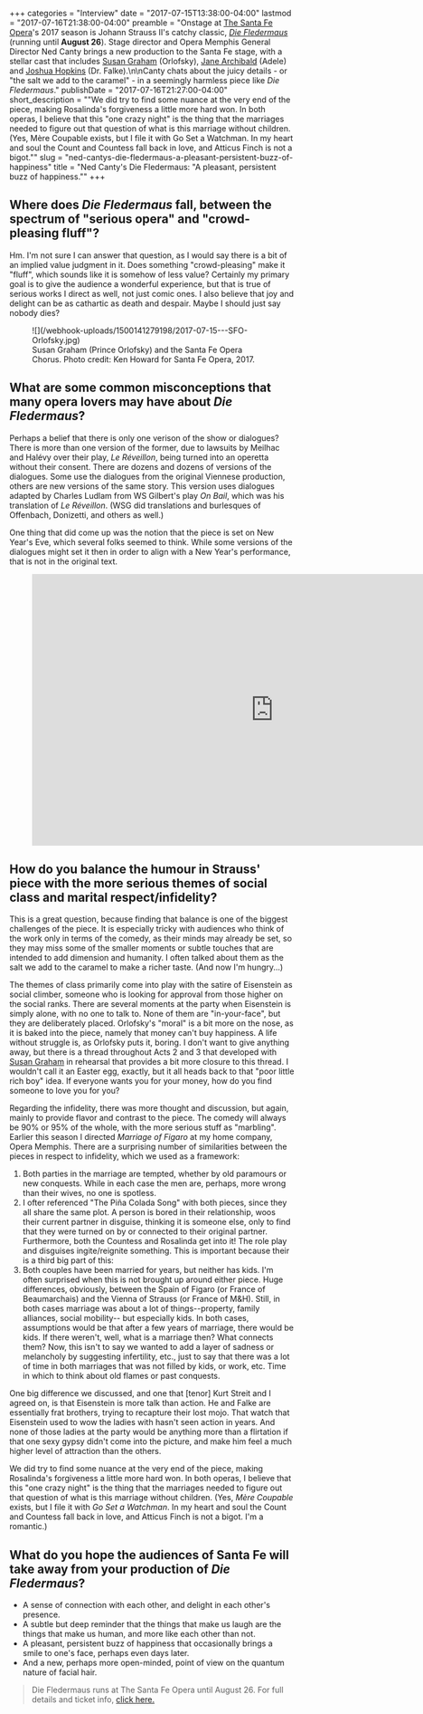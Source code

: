 +++
categories = "Interview"
date = "2017-07-15T13:38:00-04:00"
lastmod = "2017-07-16T21:38:00-04:00"
preamble = "Onstage at [The Santa Fe Opera](/scene/companies/the-santa-fe-opera/)'s 2017 season is Johann Strauss II's catchy classic, [*Die Fledermaus*](https://www.santafeopera.org/operas-and-ticketing/die-fledermaus) (running until **August 26**). Stage director and Opera Memphis General Director Ned Canty brings a new production to the Santa Fe stage, with a stellar cast that includes [Susan Graham](/scene/people/susan-graham/) (Orlofsky), [Jane Archibald](/scene/people/jane-archibald/) (Adele) and [Joshua Hopkins](/scene/people/joshua-hopkins/) (Dr. Falke).\n\nCanty chats about the juicy details - or \"the salt we add to the caramel\" - in a seemingly harmless piece like *Die Fledermaus*."
publishDate = "2017-07-16T21:27:00-04:00"
short_description = "\"We did try to find some nuance at the very end of the piece, making Rosalinda's forgiveness a little more hard won. In both operas, I believe that this \"one crazy night\" is the thing that the marriages needed to figure out that question of what is this marriage without children. (Yes, Mère Coupable exists, but I file it with Go Set a Watchman. In my heart and soul the Count and Countess fall back in love, and Atticus Finch is not a bigot.\""
slug = "ned-cantys-die-fledermaus-a-pleasant-persistent-buzz-of-happiness"
title = "Ned Canty&#039;s Die Fledermaus: &quot;A pleasant, persistent buzz of happiness.&quot;"
+++

## Where does *Die Fledermaus* fall, between the spectrum of "serious opera" and "crowd-pleasing fluff"?

Hm. I'm not sure I can answer that question, as I would say there is a bit of an implied value judgment in it.  Does something "crowd-pleasing" make it "fluff", which sounds like it is somehow of less value? Certainly my primary goal is to give the audience a wonderful experience, but that is true of serious works I direct as well, not just comic ones. I also believe that joy and delight can be as cathartic as death and despair.  Maybe I should just say nobody dies?

<figure data-type="image">
![](/webhook-uploads/1500141279198/2017-07-15---SFO-Orlofsky.jpg)
<figcaption>Susan Graham (Prince Orlofsky) and the Santa Fe Opera Chorus. Photo credit: Ken Howard for Santa Fe Opera, 2017.</figcaption>
</figure>
 
## What are some common misconceptions that many opera lovers may have about *Die Fledermaus*?

Perhaps a belief that there is only one verison of the show or dialogues?  There is more than one version of the former, due to lawsuits by Meilhac and Halévy over their play, *Le Réveillon*, being turned into an operetta without their consent.  There are dozens and dozens of versions of the dialogues.  Some use the dialogues from the original Viennese production, others are new versions of the same story.  This version uses dialogues adapted by Charles Ludlam from WS Gilbert's play *On Bail*, which was his translation of *Le Réveillon*.  (WSG did translations and burlesques of Offenbach, Donizetti, and others as well.)  

One thing that did come up was the notion that the piece is set on New Year's Eve, which several folks seemed to think.  While some versions of the dialogues might set it then in order to align with a New Year's performance, that is not in the original text.

<figure data-type="video">
<iframe width="854" height="480" src="https://www.youtube.com/embed/Z1IzKcpPW3w" frameborder="0" allowfullscreen></iframe>
</figure>
 
## How do you balance the humour in Strauss' piece with the more serious themes of social class and marital respect/infidelity?

This is a great question, because finding that balance is one of the biggest challenges of the piece. It is especially tricky with audiences who think of the work only in terms of the comedy, as their minds may already be set, so they may miss some of the smaller moments or subtle touches that are intended to add dimension and humanity.  I often talked about them as the salt we add to the caramel to make a richer taste. (And now I'm hungry...)

The themes of class primarily come into play with the satire of Eisenstein as social climber, someone who is looking for approval from those higher on the social ranks.  There are several moments at the party when Eisenstein is simply alone, with no one to talk to.  None of them are "in-your-face", but they are deliberately placed.   Orlofsky's "moral" is a bit more on the nose, as it is baked into the piece, namely that money can't buy happiness.  A life without struggle is, as Orlofsky puts it, boring.  I don't want to give anything away, but there is a thread throughout Acts 2 and 3 that developed with [Susan Graham](/scene/people/susan-graham/) in rehearsal that provides a bit more closure to this thread.  I wouldn't call it an Easter egg, exactly, but it all heads back to that "poor little rich boy" idea.  If everyone wants you for your money, how do you find someone to love you for you?

Regarding the infidelity, there was more thought and discussion, but again, mainly to provide flavor and contrast to the piece.  The comedy will always be 90% or 95% of the whole, with the more serious stuff as "marbling".  Earlier this season I directed *Marriage of Figaro* at my home company, Opera Memphis.  There are a surprising number of similarities between the pieces in respect to infidelity, which we used as a framework: 

1. Both parties in the marriage are tempted, whether by old paramours or new conquests.  While in each case the men are, perhaps, more wrong than their wives, no one is spotless.
2. I ofter referenced "The Piña Colada Song" with both pieces, since they all share the same plot.  A person is bored in their relationship, woos their current partner in disguise, thinking it is someone else, only to find that they were turned on by or connected to their original partner.  Furthermore, both the Countess and Rosalinda get into it!  The role play and disguises ingite/reignite something.  This is important because their is a third big part of this:
3. Both couples have been married for years, but neither has kids.  I'm often surprised when this is not brought up around either piece.  Huge differences, obviously, between the Spain of Figaro (or France of Beaumarchais) and the Vienna of Strauss (or France of M&H).  Still, in both cases marriage was about a lot of things--property, family alliances, social mobility-- but especially kids.  In both cases, assumptions would be that after a few years of marriage, there would be kids.  If there weren't, well, what is a marriage then?  What connects them? Now, this isn't to say we wanted to add a layer of sadness or melancholy by suggesting infertility, etc., just to say that there was a lot of time in both marriages that was not filled by kids, or work, etc. Time in which to think about old flames or past conquests.

One big difference we discussed, and one that [tenor] Kurt Streit and I agreed on, is that Eisenstein is more talk than action.  He and Falke are essentially frat brothers, trying to recapture their lost mojo.  That watch that Eisenstein used to wow the ladies with hasn't seen action in years.  And none of those ladies at the party would be anything more than a flirtation if that one sexy gypsy didn't come into the picture, and make him feel a much higher level of attraction than the others.

We did try to find some nuance at the very end of the piece, making Rosalinda's forgiveness a little more hard won.  In both operas, I believe that this "one crazy night" is the thing that the marriages needed to figure out that question of what is this marriage without children.  (Yes, *Mère Coupable* exists, but I file it with *Go Set a Watchman*. In my heart and soul the Count and Countess fall back in love, and Atticus Finch is not a bigot.  I'm a romantic.)

## What do you hope the audiences of Santa Fe will take away from your production of *Die Fledermaus*? 

- A sense of connection with each other, and delight in each other's presence.  
- A subtle but deep reminder that the things that make us laugh are the things that make us human, and more like each other than not.  
- A pleasant, persistent buzz of happiness that occasionally brings a smile to one's face, perhaps even days later.  
- And a new, perhaps more open-minded, point of view on the quantum nature of facial hair.

>Die Fledermaus runs at The Santa Fe Opera until August 26. For full details and ticket info, [click here.](https://www.santafeopera.org/operas-and-ticketing/die-fledermaus)
